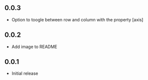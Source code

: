 ## 0.0.3

* Option to toogle between row and column with the property [axis]

## 0.0.2

* Add image to README

## 0.0.1

* Initial release

